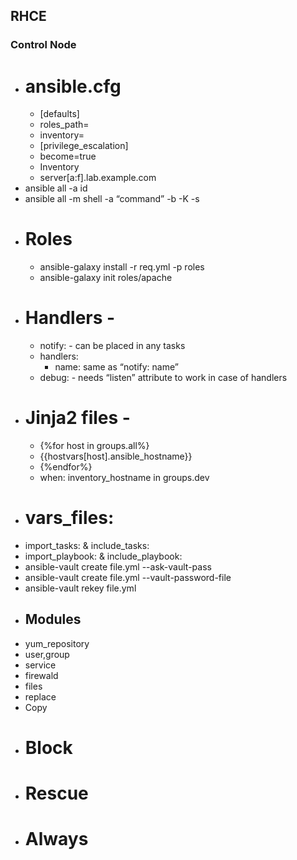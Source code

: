 ## RHCE
### Control Node
- # ansible.cfg 
  - [defaults]
  - roles_path=
  - inventory=
  - [privilege_escalation]
  - become=true
  - Inventory
  - server[a:f].lab.example.com
- ansible all -a id
- ansible all -m shell -a “command” -b -K -s
- # Roles  
  - ansible-galaxy install -r req.yml -p roles
  - ansible-galaxy init roles/apache
- # Handlers - 
  - notify: - can be placed in any tasks
  - handlers: 
    - name: same as “notify: name”
  - debug: - needs “listen” attribute to work in case of handlers
- # Jinja2 files -
  - {%for host in groups.all%}
  - {{hostvars[host].ansible_hostname}}
  - {%endfor%}
  - when: inventory_hostname in groups.dev
- # vars_files:
 - import_tasks: & include_tasks:
 - import_playbook: & include_playbook:
 - ansible-vault create file.yml --ask-vault-pass
 - ansible-vault create file.yml --vault-password-file
 - ansible-vault rekey file.yml
- ## Modules
 - yum_repository
 - user,group
 - service
 - firewald
 - files
 - replace
 - Copy
 - # Block
 - # Rescue
 - # Always
